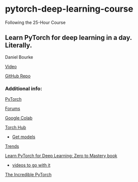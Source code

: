 # pytorch-deep-learning-course
Following the 25-Hour Course

## Learn PyTorch for deep learning in a day. Literally.

Daniel Bourke

[Video](https://youtu.be/Z_ikDlimN6A)

[GitHub Repo](https://github.com/mrdbourke/pytorch-deep-learning)

### Additional info:

[PyTorch](https://pytorch.org/)

[Forums](https://discuss.pytorch.org/)

[Google Colab](https://colab.research.google.com/)

[Torch Hub](https://pytorch.org/hub/)

* [Get models](https://pytorch.org/vision/stable/models.html)

[Trends](https://paperswithcode.com/trends)

[Learn PyTorch for Deep Learning: Zero to Mastery book](https://www.learnpytorch.io/)

* [videos to go with it](https://zerotomastery.io/)

[The Incredible PyTorch](https://github.com/ritchieng/the-incredible-pytorch)

<br>
